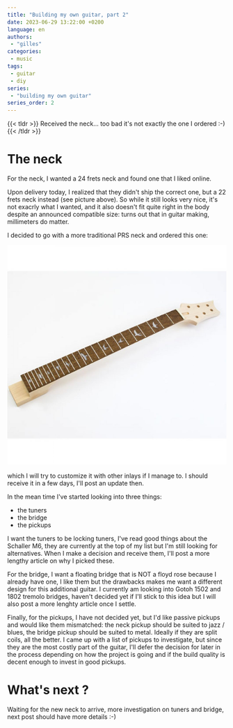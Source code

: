 ```yaml
---
title: "Building my own guitar, part 2"
date: 2023-06-29 13:22:00 +0200
language: en
authors:
 - "gilles"
categories:
 - music
tags:
 - guitar
 - diy
series:
 - "building my own guitar"
series_order: 2
---
```


{{< tldr >}}
Received the neck...
too bad it's not exactly the one I ordered :-)
{{< /tldr >}}

# The neck
For the neck,
I wanted a 24 frets neck and found one that I liked online.

Upon delivery today,
I realized that they didn't ship the correct one,
but a 22 frets neck instead (see picture above).
So while it still looks very nice,
it's not exacrly what I wanted,
and it also doesn't fit quite right in the body despite an announced compatible size:
turns out that in guitar making, millimeters do matter.

I decided to go with a more traditional PRS neck and ordered this one:
<center>
   <img src="prs-neck.png" alt="PRS guitar neck" />
</center>

which I will try to customize it with other inlays if I manage to.
I should receive it in a few days,
I'll post an update then.

In the mean time I've started looking into three things:

- the tuners
- the bridge
- the pickups

I want the tuners to be locking tuners,
I've read good things about the Schaller M6,
they are currently at the top of my list but I'm still looking for alternatives.
When I make a decision and receive them,
I'll post a more lengthy article on why I picked these.


For the bridge,
I want a floating bridge that is NOT a floyd rose because I already have one,
I like them but the drawbacks makes me want a different design for this additional guitar.
I currently am looking into Gotoh 1502 and 1802 tremolo bridges,
haven't decided yet if I'll stick to this idea but I will also post a more lenghty article once I settle.


Finally,
for the pickups,
I have not decided yet,
but I'd like passive pickups and would like them mismatched:
the neck pickup should be suited to jazz / blues,
the bridge pickup should be suited to metal.
Ideally if they are split coils,
all the better.
I came up with a list of pickups to investigate,
but since they are the most costly part of the guitar,
I'll defer the decision for later in the process depending on how the project is going and if the build quality is decent enough to invest in good pickups.


# What's next ?
Waiting for the new neck to arrive,
more investigation on tuners and bridge,
next post should have more details :-)
